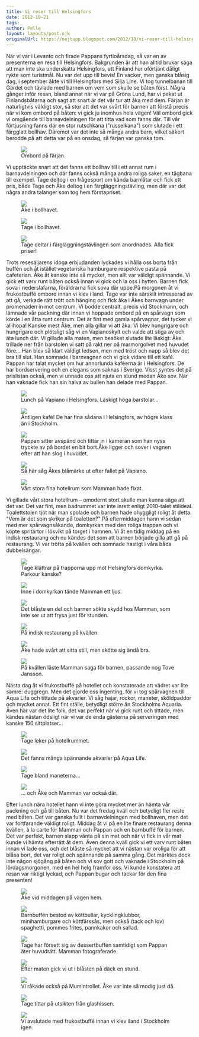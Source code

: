 ```yaml
---
title: Vi reser till Helsingfors
date: 2012-10-21
tags: 	
author: Pelle
layout: layouts/post.njk
originalUrl: https://nejtupp.blogspot.com/2012/10/vi-reser-till-helsingfors.html
---
```


När vi var i Levanto och firade Pappans fyrtioårsdag, så var en av presenterna en resa till Helsingfors. Bakgrunden är att han alltid brukar säga att man inte ska underskatta Helsingfors, att Finland har oförtjänt dåligt rykte som turistmål. Nu var det upp till bevis! En vacker, men ganska blåsig dag, i september åkte vi till Helsingfors med Silja Line. Vi tog tunnelbanan till Gärdet och tävlade med barnen om vem som skulle se båten först. Några gånger inför resan, bland annat när vi var på Gröna Lund, har vi pekat ut Finlandsbåtarna och sagt att snart är det vår tur att åka med dem. Färjan är naturligtvis väldigt stor, så stor att det var svårt för barnen att förstå precis när vi kom ombord på båten: vi gick ju inomhus hela vägen! Väl ombord gick vi omgående till barnavdelningen för att titta vad som fanns där. Till vår förtjusning fanns där en stor rutschkana ("russelkana") som slutade i ett färgglatt bollhav. Däremot var det inte så många andra barn, vilket säkert berodde på att detta var på en onsdag, så färjan var ganska tom.

<figure>
	<img src="../../../../img/Helsingforsresan-5C5C7922.jpg">
	<figcaption>Ombord på färjan.</figcaption>
</figure>

Vi upptäckte snart att det fanns ett bollhav till i ett annat rum i barnavdelningen och där fanns också många andra roliga saker, en tågbana till exempel. Tage deltog i en frågesport om kända barnlåtar och fick ett pris, både Tage och Åke deltog i en färgläggningstävling, men där var det några andra talanger som tog hem förstapriset.

<figure>
	<img src="../../../../img/Helsingforsresan-5C5C7893.jpg">
	<figcaption>Åke i bollhavet.</figcaption>
</figure>



<figure>
	<img src="../../../../img/Helsingforsresan-5C5C7909.jpg">
	<figcaption>Tage i bollhavet.</figcaption>
</figure>



<figure>
	<img src="../../../../img/Helsingforsresan-5C5C7903.jpg">
	<figcaption>Tage deltar i färgläggningstävlingen som anordnades. Alla fick priser!</figcaption>
</figure>

Trots resesäljarens idoga erbjudanden lyckades vi hålla oss borta från buffén och åt istället vegetariska hamburgare respektive pasta på cafeterian. Åke åt kanske inte så mycket, men allt var väldigt spännande. Vi gick ett varv runt båten också innan vi gick och la oss i hytten. Barnen fick sova i nederslafarna, föräldrarna fick sova där uppe.På morgonen åt vi frukostbuffé ombord innan vi klev i land. Tage var inte särskilt intresserad av att gå, verkade rätt trött och hänging och fick åka i Åkes barnvagn under promenaden in mot centrum. Vi bodde centralt, precis vid Stockmann, och lämnade vår packning där innan vi hoppade ombord på en spårvagn som körde i en åtta runt centrum. Det är fint med gamla spårvagnar, det tycker vi allihopa! Kanske mest Åke, men alla gillar vi att åka. Vi blev hungrigare och hungrigare och plötsligt såg vi en Vapianoskylt och valde att stiga av och äta lunch där. Vi gillade alla maten, men besöket slutade lite läskigt: Åke trillade ner från barstolen vi satt på rakt ner på marmorgolvet med huvudet före… Han blev så klart väldigt ledsen, men med tröst och napp så blev det bra till slut. Han somnade i barnvagnen och vi gick vidare till ett kafé. Pappan har talat mycket om hur annorlunda kaféerna är i Helsingfors. De har bordservering och en elegans som saknas i Sverige. Visst syntes det på prislistan också, men vi unnade oss att njuta en stund medan Åke sov. När han vaknade fick han sin halva av bullen han delade med Pappan.

<figure>
	<img src="../../../../img/Helsingforsresan-5C5C7926.jpg">
	<figcaption>Lunch på Vapiano i Helsingfors. Läskigt höga barstolar...</figcaption>
</figure>

<figure>
	<img src="../../../../img/Helsingforsresan-5C5C7931.jpg">
	<figcaption>Äntligen kafé! De har fina sådana i Helsingfors, av högre klass än i Stockholm.</figcaption>
</figure>

<figure>
	<img src="../../../../img/Helsingforsresan-5C5C7934.jpg">
	<figcaption>Pappan sitter avspänd och tittar in i kameran som han nyss tryckte av på bordet en bit bort.Åke ligger och sover i vagnen efter att han slog i huvudet.</figcaption>
</figure>

<figure>
	<img src="../../../../img/Helsingforsresan-5C5C7942.jpg">
	<figcaption>Så här såg Åkes blåmärke ut efter fallet på Vapiano.</figcaption>
</figure>

<figure>
	<img src="../../../../img/Helsingforsresan-5C5C7935.jpg">
	<figcaption>Vårt stora fina hotellrum som Mamman hade fixat.</figcaption>
</figure>

Vi gillade vårt stora hotellrum – omodernt stort skulle man kunna säga att det var. Det var fint, men badrummet var inte inrett enligt 2010-talet stilideal. Toalettstolen tjöt när man spolade och barnen hade ohyggligt roligt åt detta. "Vem är det som skriker på toaletten?" På eftermiddagen hann vi sedan med mer spårvagnsåkande, domkyrkan med den roliga trappan och vi köpte spritärtor i lösvikt på torget i hamnen. Vi åt en tidig middag på en indisk restaurang och nu kändes det som att barnen började gilla att gå på restaurang. Vi var trötta på kvällen och somnade hastigt i våra båda dubbelsängar.

<figure>
	<img src="../../../../img/Helsingforsresan-5C5C7966.jpg">
	<figcaption>Tage klättrar på trapporna upp mot Helsingfors domkyrka. Parkour kanske?</figcaption>
</figure>

<figure>
	<img src="../../../../img/Helsingforsresan-5C5C8006.jpg">
	<figcaption>Inne i domkyrkan tände Mamman ett ljus.</figcaption>
</figure>

<figure>
	<img src="../../../../img/Helsingforsresan-5C5C8024.jpg">
	<figcaption>Det blåste en del och barnen sökte skydd hos Mamman, som inte ser ut att frysa just för stunden.</figcaption>
</figure>

<figure>
	<img src="../../../../img/Helsingforsresan-5C5C8075.jpg">
	<figcaption>På indisk restaurang på kvällen.</figcaption>
</figure>

<figure>
	<img src="../../../../img/Helsingforsresan-5C5C8079.jpg">
	<figcaption>Åke hade svårt att sitta still, men skötte sig ändå bra.</figcaption>
</figure>

<figure>
	<img src="../../../../img/Helsingforsresan-5C5C8112.jpg">
	<figcaption>På kvällen läste Mamman saga för barnen, passande nog Tove Jansson.</figcaption>
</figure>

Nästa dag åt vi frukostbuffé på hotellet och konstaterade att vädret var lite sämre: duggregn. Men det gjorde oss ingenting, för vi tog spårvagnen till Aqua Life och tittade på akvarier. Vi såg hajar, rockor, maneter, sköldpaddor och mycket annat. Ett fint ställe, betydligt större än Stockholms Aquaria. Även här var det lite folk, det var perfekt när vi gick runt och tittade, men kändes nästan ödsligt när vi var de enda gästerna på serveringen med kanske 150 sittplatser…

<figure>
	<img src="../../../../img/Helsingforsresan-5C5C8119.jpg">
	<figcaption>Tage leker på hotellrummet.</figcaption>
</figure>

<figure>
	<img src="../../../../img/Helsingforsresan-5C5C8160.jpg">
	<figcaption>Det fanns många spännande akvarier på Aqua Life.</figcaption>
</figure>

<figure>
	<img src="../../../../img/Helsingforsresan-5C5C8214.jpg">
	<figcaption>Tage bland maneterna...</figcaption>
</figure>

<figure>
	<img src="../../../../img/Helsingforsresan-5C5C8226.jpg">
	<figcaption>... och Åke och Mamman var också där.</figcaption>
</figure>

Efter lunch nära hotellet hann vi inte göra mycket mer än hämta vår packning och gå till båten. Nu var det fredag kväll och betydligt fler reste med båten. Det var ganska fullt i barnavdelningen med bollhaven, men det var fortfarande väldigt roligt. Middag åt vi på en lite finare restaurang denna kvällen, à la carte för Mamman och Pappan och en barnbuffé för barnen. Det var perfekt, barnen slapp vänta på sin mat och när vi fick in vår mat kunde vi hämta efterrätt åt dem. Även denna kväll gick vi ett varv runt båten innan vi lade oss, och det blåste så mycket att vi nästan var oroliga för att blåsa bort, det var roligt och spännande på samma gång. Det märktes dock inte någon sjögång på båten och vi sov gott och vaknade i Stockholm på lördagsmorgonen, med en hel helg framför oss. Vi kunde konstatera att resan var riktigt lyckad, och Pappan bugar och tackar för den fina presenten!

<figure>
	<img src="../../../../img/Helsingforsresan-5C5C8288.jpg">
	<figcaption>Åke vid middagen på vägen hem.</figcaption>
</figure>

<figure>
	<img src="../../../../img/Helsingforsresan-5C5C8291.jpg">
	<figcaption>Barnbuffén bestod av köttbullar, kycklingklubbor, minihamburgare och köttfärssås, men också (tack och lov) spaghetti, pommes frites, pannkakor och sallad.</figcaption>
</figure>

<figure>
	<img src="../../../../img/Helsingforsresan-5C5C8295.jpg">
	<figcaption>Tage har försett sig av dessertbuffén samtidigt som Pappan äter huvudrätt. Mamman fotograferade.</figcaption>
</figure>

<figure>
	<img src="../../../../img/Helsingforsresan-5C5C8345.jpg">
	<figcaption>Efter maten gick vi ut i blåsten på däck en stund.</figcaption>
</figure>

<figure>
	<img src="../../../../img/Helsingforsresan-5C5C8366.jpg">
	<figcaption>Vi råkade också på Mumintrollet. Åke var inte så modig just då.</figcaption>
</figure>

<figure>
	<img src="../../../../img/Helsingforsresan-5C5C8363.jpg">
	<figcaption>Tage tittar på utsikten från glashissen.</figcaption>
</figure>

<figure>
	<img src="../../../../img/Helsingforsresan-5C5C8376.jpg">
	<figcaption>Vi avslutade med frukostbuffé innan vi klev iland i Stockholm igen.</figcaption>
</figure>
